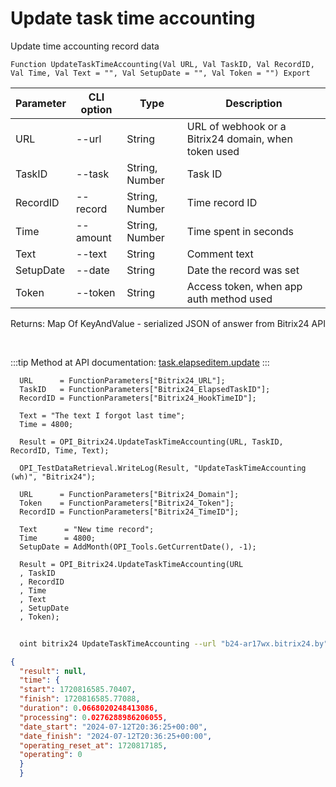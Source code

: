 ﻿---
sidebar_position: 5
---

# Update task time accounting
 Update time accounting record data



`Function UpdateTaskTimeAccounting(Val URL, Val TaskID, Val RecordID, Val Time, Val Text = "", Val SetupDate = "", Val Token = "") Export`

  | Parameter | CLI option | Type | Description |
  |-|-|-|-|
  | URL | --url | String | URL of webhook or a Bitrix24 domain, when token used |
  | TaskID | --task | String, Number | Task ID |
  | RecordID | --record | String, Number | Time record ID |
  | Time | --amount | String, Number | Time spent in seconds |
  | Text | --text | String | Comment text |
  | SetupDate | --date | String | Date the record was set |
  | Token | --token | String | Access token, when app auth method used |

  
  Returns:  Map Of KeyAndValue - serialized JSON of answer from Bitrix24 API

<br/>

:::tip
Method at API documentation: [task.elapseditem.update](https://dev.1c-bitrix.ru/rest_help/tasks/task/elapseditem/update.php)
:::
<br/>


```bsl title="Code example"
  URL      = FunctionParameters["Bitrix24_URL"];
  TaskID   = FunctionParameters["Bitrix24_ElapsedTaskID"];
  RecordID = FunctionParameters["Bitrix24_HookTimeID"];
  
  Text = "The text I forgot last time";
  Time = 4800;
  
  Result = OPI_Bitrix24.UpdateTaskTimeAccounting(URL, TaskID, RecordID, Time, Text);
  
  OPI_TestDataRetrieval.WriteLog(Result, "UpdateTaskTimeAccounting (wh)", "Bitrix24");
  
  URL      = FunctionParameters["Bitrix24_Domain"];
  Token    = FunctionParameters["Bitrix24_Token"];
  RecordID = FunctionParameters["Bitrix24_TimeID"];
  
  Text      = "New time record";
  Time      = 4800;
  SetupDate = AddMonth(OPI_Tools.GetCurrentDate(), -1);
  
  Result = OPI_Bitrix24.UpdateTaskTimeAccounting(URL
  , TaskID
  , RecordID
  , Time
  , Text
  , SetupDate
  , Token);
```



```sh title="CLI command example"
    
  oint bitrix24 UpdateTaskTimeAccounting --url "b24-ar17wx.bitrix24.by" --task "1088" --record "308" --amount "4800" --text "The text I forgot last time" --date %date% --token "fe3fa966006e9f06006b12e400000001000..."

```

```json title="Result"
{
  "result": null,
  "time": {
  "start": 1720816585.70407,
  "finish": 1720816585.77088,
  "duration": 0.0668020248413086,
  "processing": 0.0276288986206055,
  "date_start": "2024-07-12T20:36:25+00:00",
  "date_finish": "2024-07-12T20:36:25+00:00",
  "operating_reset_at": 1720817185,
  "operating": 0
  }
  }
```
